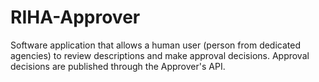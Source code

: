 # RIHA-Approver

Software application that allows a human user (person from dedicated agencies) to review descriptions and make approval decisions. Approval decisions are published through the Approver's API. 
